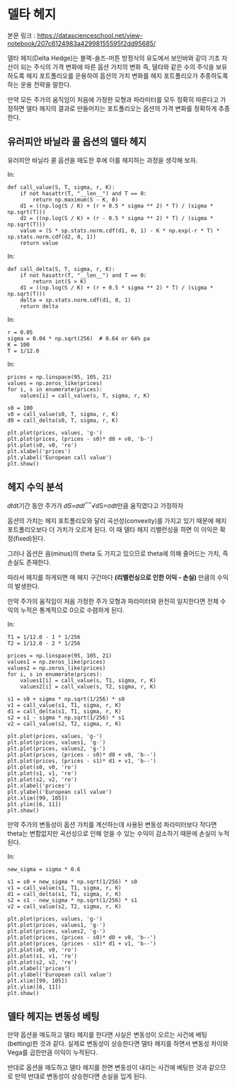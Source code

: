 # 델타 헤지

본문 링크 : https://datascienceschool.net/view-notebook/207c6124983a42998155595f2dd95685/

델타 헤지(Delta Hedge)는 블랙-숄즈-머튼 방정식의 유도에서 보인바와 같이 기초 자산이 되는 주식의 가격 변화에 따른 옵션 가치의 변화 즉, 델타와 같은 수의 주식을 보유하도록 헤지 포트폴리오를 운용하여 옵션의 가치 변화를 헤지 포트폴리오가 추종하도록 하는 운용 전략을 말한다.





만약 모든 주가의 움직임이 처음에 가정한 모형과 파라미터를 모두 정확히 따른다고 가정하면 델타 헤지의 결과로 만들어지는 포트폴리오는 옵션의 가격 변화를 정확하게 추종한다.





## 유러피안 바닐라 콜 옵션의 델타 헤지





유러피안 바닐라 콜 옵션을 매도한 후에 이를 헤지하는 과정을 생각해 보자.



In:

```
def call_value(S, T, sigma, r, K):
    if not hasattr(T, "__len__") and T == 0:
        return np.maximum(S - K, 0)
    d1 = ((np.log(S / K) + (r + 0.5 * sigma ** 2) * T) / (sigma * np.sqrt(T)))
    d2 = ((np.log(S / K) + (r - 0.5 * sigma ** 2) * T) / (sigma * np.sqrt(T)))
    value = (S * sp.stats.norm.cdf(d1, 0, 1) - K * np.exp(-r * T) * sp.stats.norm.cdf(d2, 0, 1))
    return value
```



In:

```
def call_delta(S, T, sigma, r, K):
    if not hasattr(T, "__len__") and T == 0:
        return int(S > K)
    d1 = ((np.log(S / K) + (r + 0.5 * sigma ** 2) * T) / (sigma * np.sqrt(T)))
    delta = sp.stats.norm.cdf(d1, 0, 1)
    return delta
```



In:

```
r = 0.05
sigma = 0.04 * np.sqrt(256)  # 0.64 or 64% pa
K = 100
T = 1/12.0
```



In:

```
prices = np.linspace(95, 105, 21)
values = np.zeros_like(prices)
for i, s in enumerate(prices):
    values[i] = call_value(s, T, sigma, r, K)

s0 = 100
v0 = call_value(s0, T, sigma, r, K)
d0 = call_delta(s0, T, sigma, r, K)

plt.plot(prices, values, 'g-')
plt.plot(prices, (prices - s0)* d0 + v0, 'b-')
plt.plot(s0, v0, 'ro')
plt.xlabel('prices')
plt.ylabel('European call value')
plt.show()
```









## 헤지 수익 분석





𝑑𝑡dt기간 동안 주가가 𝑑𝑆=𝜎𝑑𝑡‾‾√dS=σdt만큼 움직였다고 가정하자

옵션의 가치는 헤지 포트폴리오와 달리 곡선성(convexity)를 가지고 있기 때문에 헤지 포트폴리오보다 더 가치가 오르게 된다. 이 때 델타 헤지 리밸런싱을 하면 이 이익은 확정(fixed)된다.

그러나 옵션은 음(minus)의 theta 도 가지고 있으므로 theta에 의해 줄어드는 가치, 즉 손실도 존재한다.

따라서 헤지를 하게되면 매 헤지 구간마다 **(리벨런싱으로 인한 이익 - 손실)** 만큼의 수익이 발생한다.

만약 주가의 움직임이 처음 가정한 주가 모형과 파라미터와 완전히 일치한다면 전체 수익의 누적은 통계적으로 0으로 수렴하게 된다.



In:

```
T1 = 1/12.0 - 1 * 1/256
T2 = 1/12.0 - 2 * 1/256

prices = np.linspace(95, 105, 21)
values1 = np.zeros_like(prices)
values2 = np.zeros_like(prices)
for i, s in enumerate(prices):
    values1[i] = call_value(s, T1, sigma, r, K)
    values2[i] = call_value(s, T2, sigma, r, K)

s1 = s0 + sigma * np.sqrt(1/256) * s0
v1 = call_value(s1, T1, sigma, r, K)
d1 = call_delta(s1, T1, sigma, r, K)
s2 = s1 - sigma * np.sqrt(1/256) * s1
v2 = call_value(s2, T2, sigma, r, K)

plt.plot(prices, values, 'g-')
plt.plot(prices, values1, 'g-')
plt.plot(prices, values2, 'g-')
plt.plot(prices, (prices - s0)* d0 + v0, 'b--')
plt.plot(prices, (prices - s1)* d1 + v1, 'b--')
plt.plot(s0, v0, 'ro')
plt.plot(s1, v1, 'ro')
plt.plot(s2, v2, 'ro')
plt.xlabel('prices')
plt.ylabel('European call value')
plt.xlim([99, 105])
plt.ylim([6, 11])
plt.show()
```









만약 주가의 변동성이 옵션 가치를 계산하는데 사용된 변동성 파라미터보다 작다면 theta는 변함없지만 곡선성으로 인해 얻을 수 있는 수익이 감소하기 때문에 손실이 누적된다.



In:

```
new_sigma = sigma * 0.6

s1 = s0 + new_sigma * np.sqrt(1/256) * s0
v1 = call_value(s1, T1, sigma, r, K)
d1 = call_delta(s1, T1, sigma, r, K)
s2 = s1 - new_sigma * np.sqrt(1/256) * s1
v2 = call_value(s2, T2, sigma, r, K)

plt.plot(prices, values, 'g-')
plt.plot(prices, values1, 'g-')
plt.plot(prices, values2, 'g-')
plt.plot(prices, (prices - s0)* d0 + v0, 'b--')
plt.plot(prices, (prices - s1)* d1 + v1, 'b--')
plt.plot(s0, v0, 'ro')
plt.plot(s1, v1, 'ro')
plt.plot(s2, v2, 'ro')
plt.xlabel('prices')
plt.ylabel('European call value')
plt.xlim([99, 105])
plt.ylim([6, 11])
plt.show()
```









## 델타 헤지는 변동성 베팅





만약 옵션을 매도하고 델타 헤지를 한다면 사실은 변동성이 오르는 사건에 베팅(betting)한 것과 같다. 실제로 변동성이 상승한다면 델타 헤지를 하면서 변동성 차이와 Vega를 곱한만큼 이익이 누적된다.

반대로 옵션을 매도하고 델타 헤지를 한면 변동성이 내리는 사건에 베팅한 것과 같으므로 만약 반대로 변동성이 상승한다면 손실을 입게 된다.